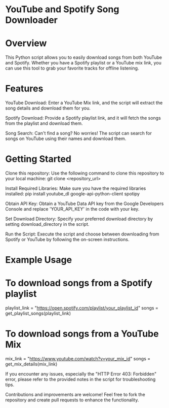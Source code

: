 # YouTube and Spotify Song Downloader
# Overview
This Python script allows you to easily download songs from both YouTube and Spotify. Whether you have a Spotify playlist or a YouTube mix link, you can use this tool to grab your favorite tracks for offline listening.

# Features
YouTube Download: Enter a YouTube Mix link, and the script will extract the song details and download them for you.

Spotify Download: Provide a Spotify playlist link, and it will fetch the songs from the playlist and download them.

Song Search: Can't find a song? No worries! The script can search for songs on YouTube using their names and download them.

# Getting Started
Clone this repository: Use the following command to clone this repository to your local machine:
git clone <repository_url>


Install Required Libraries: Make sure you have the required libraries installed:
pip install youtube_dl google-api-python-client spotipy

Obtain API Key: 
Obtain a YouTube Data API key from the Google Developers Console and replace 'YOUR_API_KEY' in the code with your key.

Set Download Directory: Specify your preferred download directory by setting download_directory in the script.

Run the Script: Execute the script and choose between downloading from Spotify or YouTube by following the on-screen instructions.

# Example Usage

# To download songs from a Spotify playlist
playlist_link = "https://open.spotify.com/playlist/your_playlist_id"
songs = get_playlist_songs(playlist_link)

# To download songs from a YouTube Mix
mix_link = "https://www.youtube.com/watch?v=your_mix_id"
songs = get_mix_details(mix_link)

If you encounter any issues, especially the "HTTP Error 403: Forbidden" error, please refer to the provided notes in the script for troubleshooting tips.

Contributions and improvements are welcome! Feel free to fork the repository and create pull requests to enhance the functionality.
